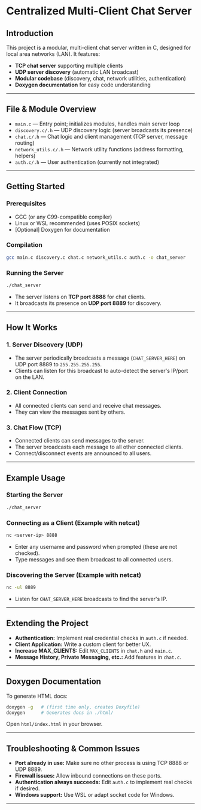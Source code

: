 # Centralized Multi-Client Chat Server

## Introduction
This project is a modular, multi-client chat server written in C, designed for local area networks (LAN). It features:
- **TCP chat server** supporting multiple clients
- **UDP server discovery** (automatic LAN broadcast)
- **Modular codebase** (discovery, chat, network utilities, authentication)
- **Doxygen documentation** for easy code understanding

---

## File & Module Overview
- `main.c` — Entry point; initializes modules, handles main server loop
- `discovery.c/.h` — UDP discovery logic (server broadcasts its presence)
- `chat.c/.h` — Chat logic and client management (TCP server, message routing)
- `network_utils.c/.h` — Network utility functions (address formatting, helpers)
- `auth.c/.h` — User authentication (currently not integrated)

---

## Getting Started
### Prerequisites
- GCC (or any C99-compatible compiler)
- Linux or WSL recommended (uses POSIX sockets)
- [Optional] Doxygen for documentation

### Compilation
```sh
gcc main.c discovery.c chat.c network_utils.c auth.c -o chat_server
```

### Running the Server
```sh
./chat_server
```
- The server listens on **TCP port 8888** for chat clients.
- It broadcasts its presence on **UDP port 8889** for discovery.

---

## How It Works
### 1. Server Discovery (UDP)
- The server periodically broadcasts a message (`CHAT_SERVER_HERE`) on UDP port 8889 to `255.255.255.255`.
- Clients can listen for this broadcast to auto-detect the server's IP/port on the LAN.

### 2. Client Connection
- All connected clients can send and receive chat messages.
- They can view the messages sent by others.

### 3. Chat Flow (TCP)
- Connected clients can send messages to the server.
- The server broadcasts each message to all other connected clients.
- Connect/disconnect events are announced to all users.

---

## Example Usage
### Starting the Server
```sh
./chat_server
```

### Connecting as a Client (Example with netcat)
```sh
nc <server-ip> 8888
```
- Enter any username and password when prompted (these are not checked).
- Type messages and see them broadcast to all connected users.

### Discovering the Server (Example with netcat)
```sh
nc -ul 8889
```
- Listen for `CHAT_SERVER_HERE` broadcasts to find the server's IP.

---

## Extending the Project
- **Authentication:** Implement real credential checks in `auth.c` if needed.
- **Client Application:** Write a custom client for better UX.
- **Increase MAX_CLIENTS:** Edit `MAX_CLIENTS` in `chat.h` and `main.c`.
- **Message History, Private Messaging, etc.:** Add features in `chat.c`.

---

## Doxygen Documentation
To generate HTML docs:
```sh
doxygen -g   # (first time only, creates Doxyfile)
doxygen      # Generates docs in ./html/
```
Open `html/index.html` in your browser.

---

## Troubleshooting & Common Issues
- **Port already in use:** Make sure no other process is using TCP 8888 or UDP 8889.
- **Firewall issues:** Allow inbound connections on these ports.
- **Authentication always succeeds:** Edit `auth.c` to implement real checks if desired.
- **Windows support:** Use WSL or adapt socket code for Windows.

---